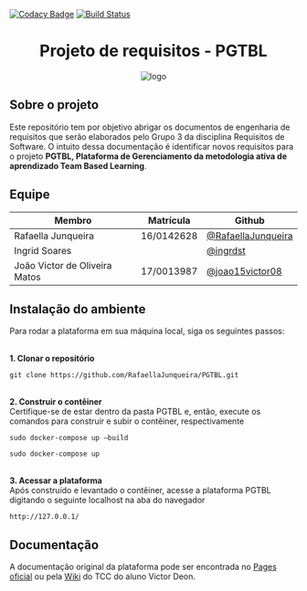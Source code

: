 [![Codacy Badge](https://api.codacy.com/project/badge/Grade/bcbcac621e1847e7af8e61bc202a03c6)](https://www.codacy.com/app/VictorArnaud/PGTBL?utm_source=github.com&amp;utm_medium=referral&amp;utm_content=VictorArnaud/PGTBL&amp;utm_campaign=Badge_Grade)
[![Build Status](https://travis-ci.org/VictorDeon/PGTBL.svg?branch=master)](https://travis-ci.org/VictorDeon/PGTBL)

<div align="center">
 
# Projeto de requisitos - PGTBL

</div>
<div align="center">

![logo](https://user-images.githubusercontent.com/14116020/48957651-17711600-ef41-11e8-9500-59c0c95fb089.png)

</div>

## Sobre o projeto
Este repositório tem por objetivo abrigar os documentos de engenharia de requisitos que serão elaborados pelo Grupo 3 da disciplina Requisitos de Software. O intuito dessa documentação é identificar novos requisitos para o projeto **PGTBL, Plataforma de Gerenciamento da metodologia ativa de aprendizado Team Based Learning**.
 
## Equipe

</div>

|     Membro         |Matrícula | Github |
|--------------------|----------|--------|
| Rafaella Junqueira | 16/0142628 | [@RafaellaJunqueira](https://github.com/RafaellaJunqueira) |
| Ingrid Soares | | [@ingrdst](https://github.com/ingrdst) |
| João Victor de Oliveira Matos| 17/0013987 |[@joao15victor08](https://github.com/joao15victor08)|

## Instalação do ambiente
Para rodar a plataforma em sua máquina local, siga os seguintes passos:

<br> **1. Clonar o repositório**
```
git clone https://github.com/RafaellaJunqueira/PGTBL.git
```

<br> **2. Construir o contêiner**
<br> Certifique-se de estar dentro da pasta PGTBL e, então, execute os comandos para construir e subir o contêiner, respectivamente
```
sudo docker-compose up –build
```
```
sudo docker-compose up
```

<br> **3. Acessar a plataforma**
<br> Após construído e levantado o contêiner, acesse a plataforma PGTBL digitando o seguinte localhost na aba do navegador
```
http://127.0.0.1/
```

## Documentação

A documentação original da plataforma pode ser encontrada no [Pages oficial](https://victordeon.github.io/PGTBL/) ou pela [Wiki](https://github.com/VictorDeon/PGTBL/wiki) do TCC do aluno Victor Deon.
